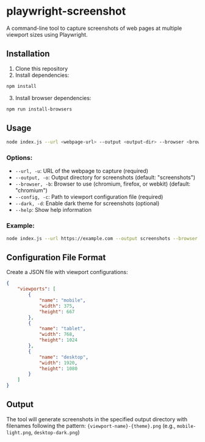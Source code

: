 # playwright-screenshot

A command-line tool to capture screenshots of web pages at multiple viewport sizes using Playwright.

## Installation

1. Clone this repository
2. Install dependencies:
```bash
npm install
```
3. Install browser dependencies:
```bash
npm run install-browsers
```

## Usage

```bash
node index.js --url <webpage-url> --output <output-dir> --browser <browser-type> --config <config-file> [--dark]
```

### Options:

- `--url, -u`: URL of the webpage to capture (required)
- `--output, -o`: Output directory for screenshots (default: "screenshots")
- `--browser, -b`: Browser to use (chromium, firefox, or webkit) (default: "chromium")
- `--config, -c`: Path to viewport configuration file (required)
- `--dark, -d`: Enable dark theme for screenshots (optional)
- `--help`: Show help information

### Example:

```bash
node index.js --url https://example.com --output screenshots --browser chromium --config viewports.json --dark
```

## Configuration File Format

Create a JSON file with viewport configurations:

```json
{
	"viewports": [
		{
			"name": "mobile",
			"width": 375,
			"height": 667
		},
		{
			"name": "tablet",
			"width": 768,
			"height": 1024
		},
		{
			"name": "desktop",
			"width": 1920,
			"height": 1080
		}
	]
}
```

## Output

The tool will generate screenshots in the specified output directory with filenames following the pattern:
`{viewport-name}-{theme}.png` (e.g., `mobile-light.png`, `desktop-dark.png`)
